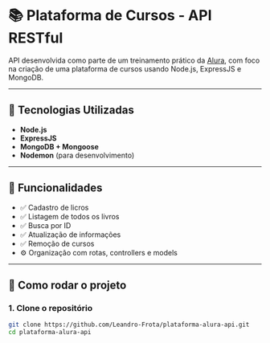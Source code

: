 # 📚 Plataforma de Cursos - API RESTful

API desenvolvida como parte de um treinamento prático da [Alura](https://www.alura.com.br), com foco na criação de uma plataforma de cursos usando Node.js, ExpressJS e MongoDB.

---

## 🚀 Tecnologias Utilizadas

- **Node.js**
- **ExpressJS**
- **MongoDB + Mongoose**
- **Nodemon** (para desenvolvimento)

---

## 📌 Funcionalidades

- ✅ Cadastro de licros
- ✅ Listagem de todos os livros
- ✅ Busca por ID
- ✅ Atualização de informações
- ✅ Remoção de cursos
- ⚙️ Organização com rotas, controllers e models

---

## 🔧 Como rodar o projeto

### 1. Clone o repositório
```bash
git clone https://github.com/Leandro-Frota/plataforma-alura-api.git
cd plataforma-alura-api
